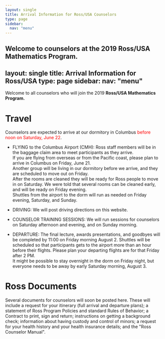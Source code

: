 ```yaml
---
layout: single
title: Arrival Information for Ross/USA Counselors
type: page
sidebar:
  nav: "menu"
---
```


Welcome to counselors at the 2019 Ross/USA Mathematics Program.
---
layout: single
title: Arrival Information for Ross/USA
type: page
sidebar:
  nav: "menu"
---

Welcome to all counselors who will join the 
2019 <b> Ross/USA Mathematics Program. </b>

# Travel

Counselors are expected to arrive at our dormitory in Columbus
<font color="#ff0000">before noon on Saturday, June 22</font>.

- FLYING to the Columbus Airport (CMH):  Ross staff members will 
be in the baggage claim area to meet participants as they arrive.  <br>
If you are flying  from overseas or from the Pacific coast, please plan
to arrive in Columbus on Friday, June 21. <br>
Another group will be living in our dormitory before we arrive, 
and they are scheduled to move out on Friday.  
After the rooms are cleaned they will be ready for Ross
people to move in on Saturday.  We were told that several rooms can be cleaned early,
and will be ready on Friday evening.  <br>
Shuttles from the airport to the dorm will run as needed 
on Friday evening, Saturday, and Sunday. 

- DRIVING:  We will post driving directions on this website.

- COUNSELOR TRAINING SESSIONS: We will run sessions for counselors on Saturday afternoon
and evening, and on Sunday morning. 

- DEPARTURE: The final lecture, awards presentations, and goodbyes will be
completed by 11:00 on Friday morning August 2. Shuttles 
will be scheduled so that participants gets to the airport more
than an hour before their flights.  Please plan your departing flights are 
for that Friday after 2 PM.  
It might be possible to stay overnight in the dorm on Friday night,
but everyone needs to be away by early Saturday morning, August 3. 

# Ross Documents
Several documents for counselors will soon be posted here.  These will include a request 
for your itinerary (full arrival and departure plans); 
a statement of Ross Program Policies and standard Rules of Behavior; 
a Contract to print, sign and return; 
instructions on getting a background check; 
information about having custody and control of minors; 
a request for your health history and your health insurance details; and
the "Ross Counselor Manual".



